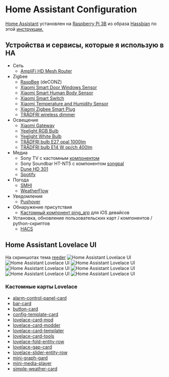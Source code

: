 # Home Assistant Configuration
[Home Assistant](https://home-assistant.io/) установлен на [Raspberry Pi 3B](https://www.raspberrypi.org/products/raspberry-pi-3-model-b/) из образа [Hassbian](https://github.com/home-assistant/pi-gen/releases) по этой [инструкции.](https://www.home-assistant.io/docs/installation/hassbian/installation/)
## Устройства и сервисы, которые я использую в HA
* Сеть
  * [AmpliFi HD Mesh Router](https://store.amplifi.com/products/amplifi-mesh-router)
* Zigbee
  * [RaspBee](https://www.dresden-elektronik.de/funktechnik/solutions/wireless-light-control/raspbee/?L=1&cHash=c9c902ccdb43164696acccf81b62b2bd) (deCONZ)
  * [Xiaomi Smart Door Windows Sensor](https://www.gearbest.com/smart-light-bulb/pp_257677.html?wid=1433363)
  * [Xiaomi Smart Human Body Sensor](https://www.gearbest.com/smart-light-bulb/pp_257678.html?wid=1433363)
  * [Xiaomi Smart Switch](https://www.gearbest.com/smart-light-bulb/pp_257679.html?wid=1433363)
  * [Xiaomi Temperature and Humidity Sensor](https://www.gearbest.com/living-appliances/pp_344665.html?wid=1433363)
  * [Xiaomi Zigbee Smart Plug](https://www.gearbest.com/living-appliances/pp_344666.html?wid=1433363)
  * [TRÅDFRI wireless dimmer](https://www.ikea.com/se/sv/catalog/products/00347831/)
* Освещение
  * [Xiaomi Gateway](https://www.gearbest.com/living-appliances/pp_344667.html?wid=1433363)
  * [Yeelight RGB Bulb](https://www.gearbest.com/smart-lighting/pp_361555.html?wid=1433363)  
  * [Yeelight White Bulb](https://www.gearbest.com/smart-light-bulb/pp_278478.html?wid=1433363)
  * [TRÅDFRI bulb E27 opal 1000lm](https://www.ikea.com/se/sv/catalog/products/60338452/)
  * [TRÅDFRI bulb E14 W op/ch 400lm](https://www.ikea.com/se/sv/catalog/products/60365271/)
* Медиа
  * Sony TV с кастомным [компонентом](https://github.com/gerard33/home-assistant/blob/master/braviatv_psk.py)
  * Sony Soundbar HT-NT5 с компонентом [songpal](https://www.home-assistant.io/components/media_player.songpal/)
  * [Dune HD 301](https://www.home-assistant.io/components/media_player.dunehd/)
  * [Spotify](https://www.home-assistant.io/components/media_player.spotify/)
* Погода
  * [SMHI](https://www.home-assistant.io/components/smhi/)
  * [WeatherFlow](https://smartweather.weatherflow.com/map/49.5528/-16.5387/4)
* Уведомления
  * [Pushover](https://pushover.net)
* Обнаружение присутствия
  * [Кастомный компонент ping_arp](https://gist.github.com/JBelinchon/65405c85f228de027947c7ab38751687) для iOS девайсов
* Установка, обновление пользовательских карт / компонентов / python-скриптов
  * [HACS](https://custom-components.github.io/hacs/)
## Home Assistant Lovelace UI
На скриншотах тема [reeder](https://github.com/hekm77/homeassistant-config/blob/master/themes/reeder.yaml)
<img src="https://github.com/hekm77/homeassistant-config/blob/master/screenshots/hass_1.png" alt="Home Assistant Lovelace UI" />
<img src="https://github.com/hekm77/homeassistant-config/blob/master/screenshots/hass_2.png" alt="Home Assistant Lovelace UI" />
<img src="https://github.com/hekm77/homeassistant-config/blob/master/screenshots/hass_3.png" alt="Home Assistant Lovelace UI" />
<img src="https://github.com/hekm77/homeassistant-config/blob/master/screenshots/hass_4.png" alt="Home Assistant Lovelace UI" />
<img src="https://github.com/hekm77/homeassistant-config/blob/master/screenshots/hass_5.png" alt="Home Assistant Lovelace UI" />
<img src="https://github.com/hekm77/homeassistant-config/blob/master/screenshots/hass_6.png" alt="Home Assistant Lovelace UI" />
<img src="https://github.com/hekm77/homeassistant-config/blob/master/screenshots/hass_7.png" alt="Home Assistant Lovelace UI" />

### Кастомные карты Lovelace
* [alarm-control-panel-card](https://github.com/ciotlosm/custom-lovelace/tree/master/alarm_control_panel-card)
* [bar-card](https://github.com/custom-cards/bar-card)
* [button-card](https://github.com/custom-cards/button-card)
* [config-template-card](https://github.com/custom-cards/config-template-card)
* [lovelace-card-mod](https://github.com/thomasloven/lovelace-card-mod)
* [lovelace-card-modder](https://github.com/thomasloven/lovelace-card-modder)
* [lovelace-card-templater](https://github.com/gadgetchnnel/lovelace-card-templater)
* [lovelace-card-tools](https://github.com/thomasloven/lovelace-card-tools)
* [lovelace-fold-entity-row](https://github.com/thomasloven/lovelace-fold-entity-row)
* [lovelace-gap-card](https://github.com/thomasloven/lovelace-gap-card)
* [lovelace-slider-entity-row](https://github.com/thomasloven/lovelace-slider-entity-row)
* [mini-graph-gard](https://github.com/kalkih/mini-graph-card)
* [mini-media-player](https://github.com/kalkih/mini-media-player)
* [simple-weather-card](https://github.com/kalkih/simple-weather-card)
